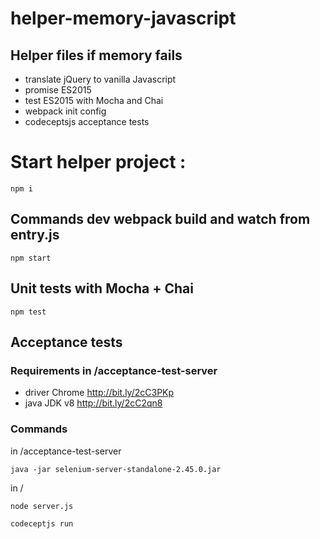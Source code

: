 # helper-memory-javascript

## Helper files if memory fails
- translate jQuery to vanilla Javascript
- promise ES2015
- test ES2015 with Mocha and Chai
- webpack init config
- codeceptsjs acceptance tests

# Start helper project :

`npm i`

## Commands dev webpack build and watch from entry.js
`npm start`

## Unit tests with Mocha + Chai
`npm test`

## Acceptance tests

### Requirements in /acceptance-test-server

- driver Chrome http://bit.ly/2cC3PKp
- java JDK v8 http://bit.ly/2cC2qn8

### Commands
in /acceptance-test-server

`java -jar selenium-server-standalone-2.45.0.jar`

in /

`node server.js`

`codeceptjs run`
